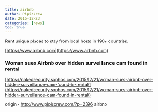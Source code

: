 ```yaml
---
title: airbnb
author: PipisCrew
date: 2015-12-23
categories: [news]
toc: true
---
```


Rent unique places to stay from local hosts in 190+ countries. 

[https://www.airbnb.com](https://www.airbnb.com)

### Woman sues Airbnb over hidden surveillance cam found in rental

[https://nakedsecurity.sophos.com/2015/12/21/woman-sues-airbnb-over-hidden-surveillance-cam-found-in-rental/](https://nakedsecurity.sophos.com/2015/12/21/woman-sues-airbnb-over-hidden-surveillance-cam-found-in-rental/)

origin - http://www.pipiscrew.com/?p=2396 airbnb